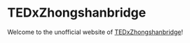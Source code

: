 # TEDxZhongshanbridge
Welcome to the unofficial website of [TEDxZhongshanbridge](http://mlkey.github.io/TEDxZhongshanbridge)!
